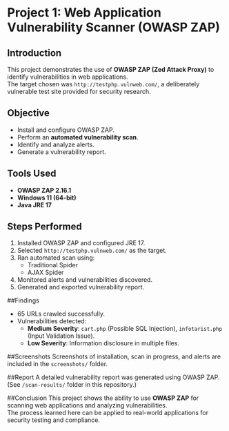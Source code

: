 # Project 1: Web Application Vulnerability Scanner (OWASP ZAP)

## Introduction
This project demonstrates the use of **OWASP ZAP (Zed Attack Proxy)** to identify vulnerabilities in web applications.  
The target chosen was `http://testphp.vulnweb.com/`, a deliberately vulnerable test site provided for security research.

## Objective
- Install and configure OWASP ZAP.
- Perform an **automated vulnerability scan**.
- Identify and analyze alerts.
- Generate a vulnerability report.

## Tools Used
- **OWASP ZAP 2.16.1**
- **Windows 11 (64-bit)**
- **Java JRE 17**

## Steps Performed
1. Installed OWASP ZAP and configured JRE 17.
2. Selected `http://testphp.vulnweb.com/` as the target.
3. Ran automated scan using:
   - Traditional Spider
   - AJAX Spider
4. Monitored alerts and vulnerabilities discovered.
5. Generated and exported vulnerability report.

##Findings
- 65 URLs crawled successfully.  
- Vulnerabilities detected:
  - **Medium Severity**: `cart.php` (Possible SQL Injection), `infotarist.php` (Input Validation Issue).  
  - **Low Severity**: Information disclosure in multiple files.  

##Screenshots
Screenshots of installation, scan in progress, and alerts are included in the `screenshots/` folder.

##Report
A detailed vulnerability report was generated using OWASP ZAP.  
(See `/scan-results/` folder in this repository.)

##Conclusion
This project shows the ability to use **OWASP ZAP** for scanning web applications and analyzing vulnerabilities.  
The process learned here can be applied to real-world applications for security testing and compliance.
